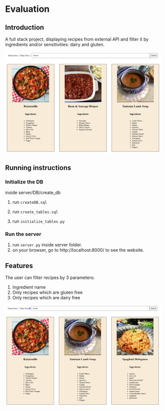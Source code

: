 # Evaluation

## Introduction

A full stack project, displaying recipes from external API and filter it by ingredients and/or sensitivities: dairy and gluten.

<p float="left">
    <img src="images/tomato.png" width="600" />
</p>

## Running instructions

### Initialize the DB

inside server/DB/create_db

1. run `createDB.sql`

2. run `create_tables.sql`

3. run `initialize_tables.py`

### Run the server

1. run `server.py` inside server folder.
2. on your browser, go to http://localhost:8000/ to see the website.

## Features

The user can filter recipes by 3 parameters:

1. Ingredient name
2. Only recipes which are gluten free
3. Only recipes which are dairy free

<p float="left">
    <img src="images/dairy_tomato.png" width="600" />
</p>
